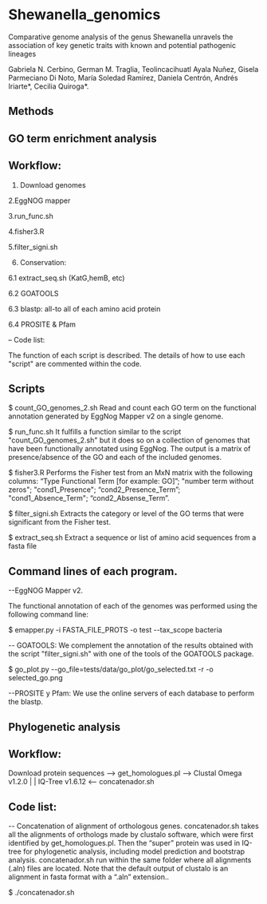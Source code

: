 # Shewanella_genomics
Comparative genome analysis of the genus Shewanella unravels the association of key genetic traits with known and potential pathogenic lineages 

Gabriela N. Cerbino, German M. Traglia, Teolincacihuatl Ayala Nuñez, Gisela Parmeciano Di Noto, María Soledad Ramírez, Daniela Centrón, Andrés Iriarte*, Cecilia Quiroga*.


## Methods

## GO term enrichment analysis

## Workflow:

1. Download genomes 

2.EggNOG mapper

3.run_func.sh

4.fisher3.R

5.filter_signi.sh

6. Conservation:

6.1 extract_seq.sh (KatG,hemB, etc)

6.2 GOATOOLS

6.3 blastp: all-to all of each amino acid protein

6.4 PROSITE & Pfam

– Code list:

The function of each script is described. The details of how to use each "script" are commented within the code.

## Scripts

$ count_GO_genomes_2.sh
Read and count each GO term on the functional annotation generated by EggNog Mapper v2 on a single genome.

$ run_func.sh
It fulfills a function similar to the script "count_GO_genomes_2.sh" but it does so on a collection of genomes that have been functionally annotated using EggNog. The output is a matrix of presence/absence of the GO and each of the included genomes.

$ fisher3.R
Performs the Fisher test from an MxN matrix with the following columns: “Type Functional Term [for example: GO]”; "number term without zeros"; "cond1_Presence"; “cond2_Presence_Term”; "cond1_Absence_Term"; “cond2_Absense_Term”.

$ filter_signi.sh
Extracts the category or level of the GO terms that were significant from the Fisher test.

$ extract_seq.sh
Extract a sequence or list of amino acid sequences from a fasta file

## Command lines of each program.
 --EggNOG Mapper v2. 

The functional annotation of each of the genomes was performed using the following command line:

$ emapper.py -i FASTA_FILE_PROTS -o test --tax_scope bacteria

 -- GOATOOLS:
We complement the annotation of the results obtained with the script "filter_signi.sh" with one of the tools of the GOATOOLS package.

$ go_plot.py --go_file=tests/data/go_plot/go_selected.txt -r -o selected_go.png

 --PROSITE y Pfam:
We use the online servers of each database to perform the blastp.




## Phylogenetic analysis

 ## Workflow:

Download protein sequences —>  get_homologues.pl  —> Clustal Omega v1.2.0
|
|
IQ-Tree v1.6.12 <— concatenador.sh

## Code list:

 -- Concatenation of alignment of orthologous genes. concatenador.sh takes all the alignments of orthologs made by clustalo software, which were first identified by get_homologues.pl. Then the “super” protein was used in IQ-tree for phylogenetic analysis, including model prediction and bootstrap analysis. concatenador.sh run within the same folder where all alignments (.aln) files are located. Note that the default output of clustalo is an alignment in fasta format with a “.aln” extension..  

$ ./concatenador.sh

